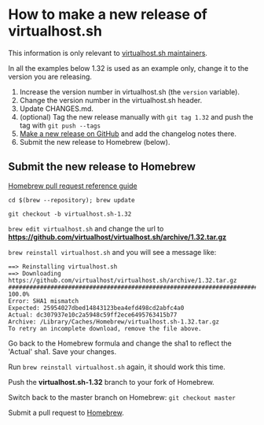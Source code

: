 # How to make a new release of virtualhost.sh

This information is only relevant to [virtualhost.sh maintainers](https://github.com/orgs/virtualhost/people).

In all the examples below 1.32 is used as an example only, change it to the version you are releasing.

1. Increase the version number in virtualhost.sh (the `version` variable).
1. Change the version number in the virtualhost.sh header.
1. Update CHANGES.md.
1. (optional) Tag the new release manually with `git tag 1.32` and push the tag with `git push --tags`
1. [Make a new release on GitHub](https://github.com/virtualhost/virtualhost.sh/releases/new) and add the changelog notes there.
1. Submit the new release to Homebrew (below).

## Submit the new release to Homebrew

[Homebrew pull request reference guide](https://github.com/Homebrew/homebrew/wiki/How-To-Open-a-Homebrew-Pull-Request-(and-get-it-merged))

`cd $(brew --repository); brew update`

`git checkout -b virtualhost.sh-1.32`

`brew edit virtualhost.sh` and change the url to **https://github.com/virtualhost/virtualhost.sh/archive/1.32.tar.gz**

`brew reinstall virtualhost.sh` and you will see a message like:

    ==> Reinstalling virtualhost.sh
    ==> Downloading https://github.com/virtualhost/virtualhost.sh/archive/1.32.tar.gz
    ######################################################################## 100.0%
    Error: SHA1 mismatch
    Expected: 25954027dbed14843123bea4efd498cd2abfc4a0
    Actual: dc307937e10c2a5948c59ff2ece6495763415b77
    Archive: /Library/Caches/Homebrew/virtualhost.sh-1.32.tar.gz
    To retry an incomplete download, remove the file above.

Go back to the Homebrew formula and change the sha1 to reflect the 'Actual' sha1. Save your changes.

Run `brew reinstall virtualhost.sh` again, it should work this time.

Push the **virtualhost.sh-1.32** branch to your fork of Homebrew.

Switch back to the master branch on Homebrew: `git checkout master`

Submit a pull request to [Homebrew](https://github.com/Homebrew/homebrew).
